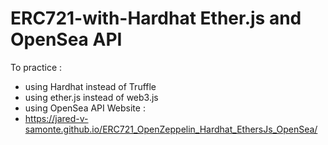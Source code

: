# ERC721-with-Hardhat Ether.js and OpenSea API
To practice :
* using Hardhat instead of Truffle
* using ether.js instead of web3.js
* using OpenSea API
Website :
* https://jared-v-samonte.github.io/ERC721_OpenZeppelin_Hardhat_EthersJs_OpenSea/

